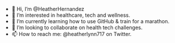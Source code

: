- 👋 Hi, I’m @HeatherHernandez
- 👀 I’m interested in healthcare, tech and wellness. 
- 🌱 I’m currently learning how to use GitHub & train for a marathon. 
- 💞️ I’m looking to collaborate on health tech challenges.
- 📫 How to reach me: @heatherlynn717 on Twitter. 

<!---
HeatherHernandez/HeatherHernandez is a ✨ special ✨ repository because its `README.md` (this file) appears on your GitHub profile.
You can click the Preview link to take a look at your changes.
--->
